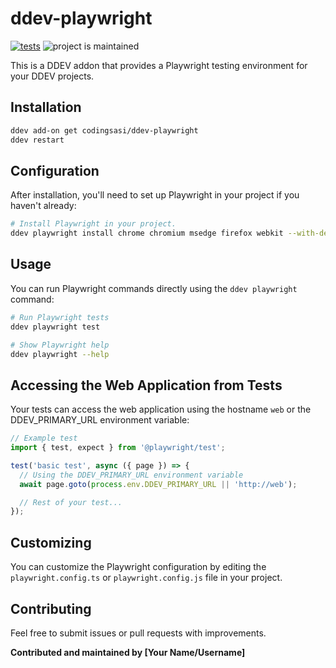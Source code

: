 # ddev-playwright

[![tests](https://github.com/yourusername/ddev-playwright/actions/workflows/tests.yml/badge.svg)](https://github.com/yourusername/ddev-playwright/actions/workflows/tests.yml) ![project is maintained](https://img.shields.io/maintenance/yes/2024.svg)

This is a DDEV addon that provides a Playwright testing environment for your DDEV projects.

## Installation

```bash
ddev add-on get codingsasi/ddev-playwright
ddev restart
```

## Configuration

After installation, you'll need to set up Playwright in your project if you haven't already:

```bash
# Install Playwright in your project.
ddev playwright install chrome chromium msedge firefox webkit --with-deps

```

## Usage

You can run Playwright commands directly using the `ddev playwright` command:

```bash
# Run Playwright tests
ddev playwright test

# Show Playwright help
ddev playwright --help
```

## Accessing the Web Application from Tests

Your tests can access the web application using the hostname `web` or the DDEV_PRIMARY_URL environment variable:

```javascript
// Example test
import { test, expect } from '@playwright/test';

test('basic test', async ({ page }) => {
  // Using the DDEV_PRIMARY_URL environment variable
  await page.goto(process.env.DDEV_PRIMARY_URL || 'http://web');

  // Rest of your test...
});
```

## Customizing

You can customize the Playwright configuration by editing the `playwright.config.ts` or `playwright.config.js` file in your project.

## Contributing

Feel free to submit issues or pull requests with improvements.

**Contributed and maintained by [Your Name/Username]**
